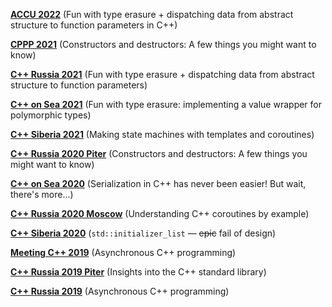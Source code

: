 **[ACCU 2022](2022/ACCU/)** (Fun with type erasure + dispatching data from abstract structure to function parameters in C++)

**[CPPP 2021](CPPP%202021/)** (Constructors and destructors: A few things you might want to know)

**[C++ Russia 2021](C++%20Russia%202021/)** (Fun with type erasure + dispatching data from abstract structure to function parameters)

**[C++ on Sea 2021](C++%20on%20Sea%202021/)** (Fun with type erasure: implementing a value wrapper for polymorphic types)

**[C++ Siberia 2021](C++%20Siberia%202021/)** (Making state machines with templates and coroutines)

**[C++ Russia 2020 Piter](C++%20Russia%202020%20Piter/)** (Constructors and destructors: A few things you might want to know)

**[C++ on Sea 2020](C++%20On%20Sea%202020/)** (Serialization in C++ has never been easier! But wait, there's more...)

**[C++ Russia 2020 Moscow](C++%20Russia%202020%20Moscow/)** (Understanding C++ coroutines by example)

**[C++ Siberia 2020](C++%20Siberia%202020/)** (`std::initializer_list` &mdash; ~~epic~~ fail of design)

**[Meeting C++ 2019](Meeting%20C++%202019/)** (Asynchronous C++ programming)

**[C++ Russia 2019 Piter](C++%20Russia%202019%20Piter/)** (Insights into the C++ standard library)

**[C++ Russia 2019](C++%20Russia%202019/)** (Asynchronous C++ programming)

